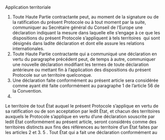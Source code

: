 Application territoriale
1. Toute Haute Partie contractante peut, au moment de la
signature ou de la ratification du présent Protocole ou à tout
moment par la suite, communiquer au Secrétaire général du
Conseil de l’Europe une déclaration indiquant la mesure dans
laquelle elle s’engage à ce que les dispositions du présent
Protocole s’appliquent à tels territoires  qui sont désignés dans
ladite déclaration et dont elle assure les relations internationales.
2. Toute Haute Partie contractante qui a communiqué une
déclaration en vertu du paragraphe précédent peut, de temps à
autre, communiquer une nouvelle déclaration modifiant les termes
de toute déclaration antérieure ou mettant fin à l’application des
dispositions du présent Protocole sur un territoire quelconque.
3. Une déclaration faite conformément au présent article sera
considérée comme ayant été faite conformément au paragraphe 1
de l’article 56 de la Convention.
4.
Le territoire de tout État auquel le présent Protocole s’applique
en vertu de sa ratification ou de son acceptation par ledit État, et
chacun des territoires auxquels le Protocole s’applique en vertu
d’une déclaration souscrite par ledit État conformément au présent
article, seront considérés comme des territoires distincts aux fins
des références au territoire d’un État faites par les articles 2 et 3.
5 . Tout État qui a fait une déclaration conformément au